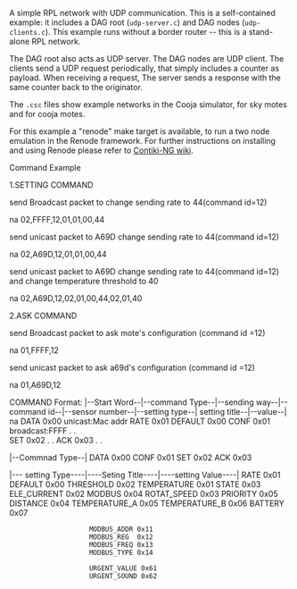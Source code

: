 A simple RPL network with UDP communication. This is a self-contained example:
it includes a DAG root (`udp-server.c`) and DAG nodes (`udp-clients.c`).
This example runs without a border router -- this is a stand-alone RPL network.

The DAG root also acts as UDP server. The DAG nodes are UDP client. The clients
send a UDP request periodically, that simply includes a counter as payload.
When receiving a request, The server sends a response with the same counter
back to the originator.

The `.csc` files show example networks in the Cooja simulator, for sky motes and
for cooja motes.

For this example a "renode" make target is available, to run a two node
emulation in the Renode framework. For further instructions on installing and
using Renode please refer to [Contiki-NG wiki][1].

[1]: https://github.com/contiki-ng/contiki-ng/wiki/Tutorial:-Running-Contiki%E2%80%90NG-in-Renode

Command Example


1.SETTING COMMAND

send Broadcast packet to change sending rate to 44(command id=12)

na 02,FFFF,12,01,01,00,44

send unicast packet to A69D change sending rate to 44(command id=12)

na 02,A69D,12,01,01,00,44

send unicast packet to A69D change sending rate to 44(command id=12) and change temperature threshold to 40

na 02,A69D,12,02,01,00,44,02,01,40

2.ASK COMMAND

send Broadcast packet to ask mote's configuration (command id =12)

na 01,FFFF,12

send unicast packet to ask a69d's configuration (command id =12)

na 01,A69D,12


COMMAND Format:
|--Start Word--|--command Type--|--sending way--|--command id--|--sensor number--|--setting type--| setting title--|--value--|
     na             DATA 0x00	 unicast:Mac addr                                    RATE 0x01		 DEFAULT 0x00
					CONF 0x01	 broadcast:FFFF											.				.	
					SET  0x02															.				.
					ACK  0x03															.				.


|--Commnad Type--|
	DATA 0x00
	CONF 0x01
	SET  0x02
	ACK  0x03


|--- setting Type----|----Seting Title----|----setting Value----|
  RATE 		0x01		DEFAULT 	0x00
  THRESHOLD 0x02		TEMPERATURE 0x01
  STATE 	0x03		ELE_CURRENT 0x02
  MODBUS	0x04		ROTAT_SPEED 0x03
  PRIORITY	0x05		DISTANCE    0x04
  						TEMPERATURE_A 0x05
						TEMPERATURE_B 0x06
						BATTERY		0x07

						MODBUS_ADDR 0x11
						MODBUS_REG  0x12
						MODBUS_FREQ 0x13
						MODBUS_TYPE 0x14

						URGENT_VALUE 0x61
						URGENT_SOUND 0x62

